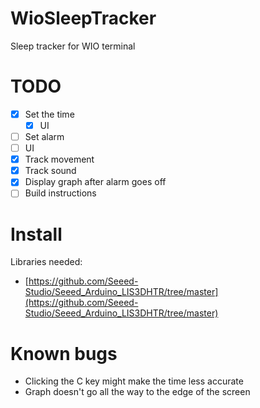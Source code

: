 # WioSleepTracker
Sleep tracker for WIO terminal

# TODO
- [x] Set the time
  - [x] UI
- [ ]  Set alarm
  - [ ] UI
- [x] Track movement
- [x] Track sound
- [x] Display graph after alarm goes off
- [ ] Build instructions

# Install
Libraries needed:  
- [https://github.com/Seeed-Studio/Seeed_Arduino_LIS3DHTR/tree/master](https://github.com/Seeed-Studio/Seeed_Arduino_LIS3DHTR/tree/master)

# Known bugs
- Clicking the C key might make the time less accurate
- Graph doesn't go all the way to the edge of the screen
